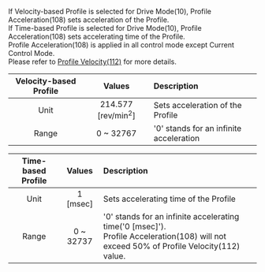 
If Velocity-based Profile is selected for Drive Mode(10), Profile Acceleration(108) sets acceleration of the Profile.  
If Time-based Profile is selected for Drive Mode(10), Profile Acceleration(108) sets accelerating time of the Profile.  
Profile Acceleration(108) is applied in all control mode except Current Control Mode.  
Please refer to [Profile Velocity(112)](#profile-velocity112) for more details.

| Velocity-based Profile |            Values             | Description                             |
|:----------------------:|:-----------------------------:|:----------------------------------------|
|          Unit          | 214.577 [rev/min<sup>2</sup>] | Sets acceleration of the Profile        |
|         Range          |           0 ~ 32767           | '0' stands for an infinite acceleration |

| Time-based Profile |  Values   | Description                                                                                                                                |
|:------------------:|:---------:|:-------------------------------------------------------------------------------------------------------------------------------------------|
|        Unit        | 1 [msec]  | Sets accelerating time of the Profile                                                                                                      |
|       Range        | 0 ~ 32737 | '0' stands for an infinite accelerating time('0 [msec]').<br>Profile Acceleration(108) will not exceed 50% of Profile Velocity(112) value. |
